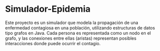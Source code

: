 # Simulador-Epidemia
Este proyecto es un simulador que modela la propagación de una enfermedad contagiosa en una población, utilizando estructuras de datos tipo grafos en Java. Cada persona es representada como un nodo en el grafo, y las conexiones entre ellas (aristas) representan posibles interacciones donde puede ocurrir el contagio.

